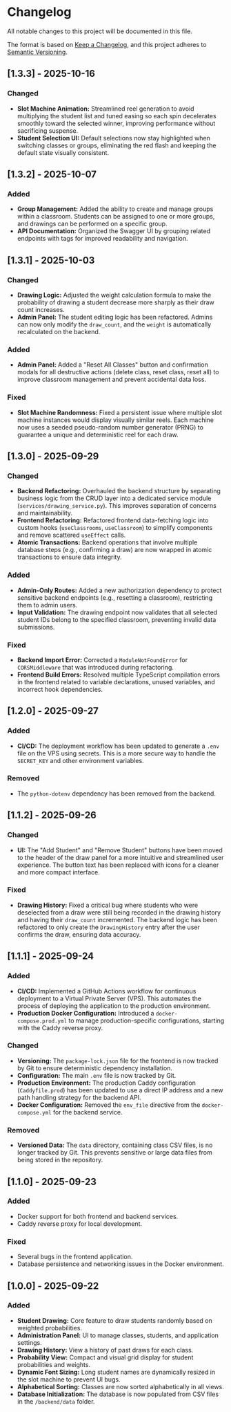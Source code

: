 # Changelog

All notable changes to this project will be documented in this file.

The format is based on [Keep a Changelog](https://keepachangelog.com/en/1.0.0/),
and this project adheres to [Semantic Versioning](https://semver.org/spec/v2.0.0.html).

## [1.3.3] - 2025-10-16

### Changed

- **Slot Machine Animation:** Streamlined reel generation to avoid multiplying the student list and tuned easing so each spin decelerates smoothly toward the selected winner, improving performance without sacrificing suspense.
- **Student Selection UI:** Default selections now stay highlighted when switching classes or groups, eliminating the red flash and keeping the default state visually consistent.

## [1.3.2] - 2025-10-07

### Added

- **Group Management:** Added the ability to create and manage groups within a classroom. Students can be assigned to one or more groups, and drawings can be performed on a specific group.
- **API Documentation:** Organized the Swagger UI by grouping related endpoints with tags for improved readability and navigation.

## [1.3.1] - 2025-10-03

### Changed

- **Drawing Logic:** Adjusted the weight calculation formula to make the probability of drawing a student decrease more sharply as their draw count increases.
- **Admin Panel:** The student editing logic has been refactored. Admins can now only modify the `draw_count`, and the `weight` is automatically recalculated on the backend.

### Added

- **Admin Panel:** Added a "Reset All Classes" button and confirmation modals for all destructive actions (delete class, reset class, reset all) to improve classroom management and prevent accidental data loss.

### Fixed

- **Slot Machine Randomness:** Fixed a persistent issue where multiple slot machine instances would display visually similar reels. Each machine now uses a seeded pseudo-random number generator (PRNG) to guarantee a unique and deterministic reel for each draw.

## [1.3.0] - 2025-09-29

### Changed

- **Backend Refactoring:** Overhauled the backend structure by separating business logic from the CRUD layer into a dedicated service module (`services/drawing_service.py`). This improves separation of concerns and maintainability.
- **Frontend Refactoring:** Refactored frontend data-fetching logic into custom hooks (`useClassrooms`, `useClassroom`) to simplify components and remove scattered `useEffect` calls.
- **Atomic Transactions:** Backend operations that involve multiple database steps (e.g., confirming a draw) are now wrapped in atomic transactions to ensure data integrity.

### Added

- **Admin-Only Routes:** Added a new authorization dependency to protect sensitive backend endpoints (e.g., resetting a classroom), restricting them to admin users.
- **Input Validation:** The drawing endpoint now validates that all selected student IDs belong to the specified classroom, preventing invalid data submissions.

### Fixed

- **Backend Import Error:** Corrected a `ModuleNotFoundError` for `CORSMiddleware` that was introduced during refactoring.
- **Frontend Build Errors:** Resolved multiple TypeScript compilation errors in the frontend related to variable declarations, unused variables, and incorrect hook dependencies.

## [1.2.0] - 2025-09-27

### Added
- **CI/CD:** The deployment workflow has been updated to generate a `.env` file on the VPS using secrets. This is a more secure way to handle the `SECRET_KEY` and other environment variables.

### Removed
- The `python-dotenv` dependency has been removed from the backend.

## [1.1.2] - 2025-09-26

### Changed
- **UI:** The "Add Student" and "Remove Student" buttons have been moved to the header of the draw panel for a more intuitive and streamlined user experience. The button text has been replaced with icons for a cleaner and more compact interface.

### Fixed
- **Drawing History:** Fixed a critical bug where students who were deselected from a draw were still being recorded in the drawing history and having their `draw_count` incremented. The backend logic has been refactored to only create the `DrawingHistory` entry after the user confirms the draw, ensuring data accuracy.

## [1.1.1] - 2025-09-24

### Added

- **CI/CD:** Implemented a GitHub Actions workflow for continuous deployment to a Virtual Private Server (VPS). This automates the process of deploying the application to the production environment.
- **Production Docker Configuration:** Introduced a `docker-compose.prod.yml` to manage production-specific configurations, starting with the Caddy reverse proxy.

### Changed

- **Versioning:** The `package-lock.json` file for the frontend is now tracked by Git to ensure deterministic dependency installation.
- **Configuration:** The main `.env` file is now tracked by Git.
- **Production Environment:** The production Caddy configuration (`Caddyfile.prod`) has been updated to use a direct IP address and a new path handling strategy for the backend API.
- **Docker Configuration:** Removed the `env_file` directive from the `docker-compose.yml` for the backend service.

### Removed

- **Versioned Data:** The `data` directory, containing class CSV files, is no longer tracked by Git. This prevents sensitive or large data files from being stored in the repository.

## [1.1.0] - 2025-09-23

### Added
- Docker support for both frontend and backend services.
- Caddy reverse proxy for local development.

### Fixed
- Several bugs in the frontend application.
- Database persistence and networking issues in the Docker environment.

## [1.0.0] - 2025-09-22

### Added
- **Student Drawing:** Core feature to draw students randomly based on weighted probabilities.
- **Administration Panel:** UI to manage classes, students, and application settings.
- **Drawing History:** View a history of past draws for each class.
- **Probability View:** Compact and visual grid display for student probabilities and weights.
- **Dynamic Font Sizing:** Long student names are dynamically resized in the slot machine to prevent UI bugs.
- **Alphabetical Sorting:** Classes are now sorted alphabetically in all views.
- **Database Initialization:** The database is now populated from CSV files in the `/backend/data` folder.
